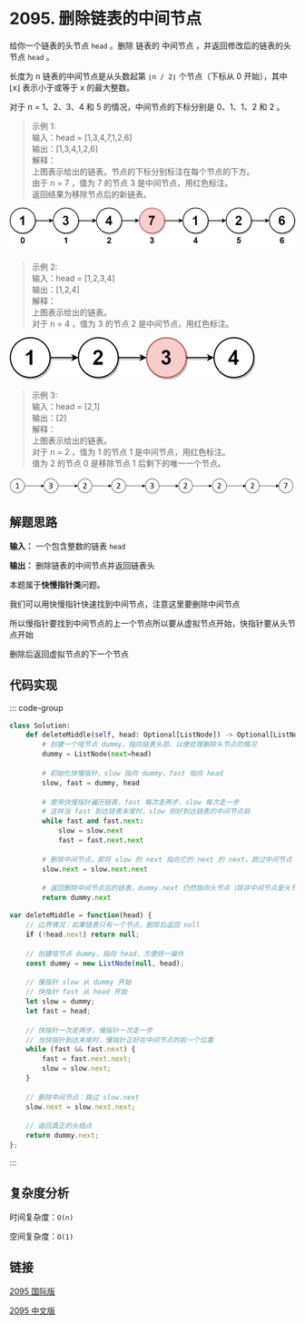 # 2095. 删除链表的中间节点 <Badge type="warning" text="Medium" />

给你一个链表的头节点 `head` 。删除 链表的 中间节点 ，并返回修改后的链表的头节点 `head` 。

长度为 n 链表的中间节点是从头数起第 `⌊n / 2⌋` 个节点（下标从 0 开始），其中 ⌊x⌋ 表示小于或等于 x 的最大整数。

对于 n = 1、2、3、4 和 5 的情况，中间节点的下标分别是 0、1、1、2 和 2 。

>示例 1:  
输入：head = [1,3,4,7,1,2,6]   
输出：[1,3,4,1,2,6]   
解释：   
上图表示给出的链表。节点的下标分别标注在每个节点的下方。   
由于 n = 7 ，值为 7 的节点 3 是中间节点，用红色标注。   
返回结果为移除节点后的新链表。    

![2095-1](./assets/2095-1.png)

>示例 2:  
输入：head = [1,2,3,4]   
输出：[1,2,4]   
解释：   
上图表示给出的链表。   
对于 n = 4 ，值为 3 的节点 2 是中间节点，用红色标注。

![2095-2](./assets/2095-2.png)

>示例 3:  
输入：head = [2,1]   
输出：[2]   
解释：   
上图表示给出的链表。   
对于 n = 2 ，值为 1 的节点 1 是中间节点，用红色标注。   
值为 2 的节点 0 是移除节点 1 后剩下的唯一一个节点。

![2058-3](./assets/2058-3.png)

## 解题思路
**输入：** 一个包含整数的链表 `head`

**输出：** 删除链表的中间节点并返回链表头

本题属于**快慢指针类**问题。

我们可以用快慢指针快速找到中间节点，注意这里要删除中间节点

所以慢指针要找到中间节点的上一个节点所以要从虚拟节点开始，快指针要从头节点开始

删除后返回虚拟节点的下一个节点

## 代码实现

::: code-group

```python
class Solution:
    def deleteMiddle(self, head: Optional[ListNode]) -> Optional[ListNode]:
        # 创建一个哑节点 dummy，指向链表头部，以便处理删除头节点的情况
        dummy = ListNode(next=head)
        
        # 初始化快慢指针，slow 指向 dummy，fast 指向 head
        slow, fast = dummy, head

        # 使用快慢指针遍历链表，fast 每次走两步，slow 每次走一步
        # 这样当 fast 到达链表末尾时，slow 刚好到达链表的中间节点前
        while fast and fast.next:
            slow = slow.next
            fast = fast.next.next
        
        # 删除中间节点，即将 slow 的 next 指向它的 next 的 next，跳过中间节点
        slow.next = slow.next.next
        
        # 返回删除中间节点后的链表，dummy.next 仍然指向头节点（除非中间节点是头节点）
        return dummy.next
```

```javascript
var deleteMiddle = function(head) {
    // 边界情况：如果链表只有一个节点，删除后返回 null
    if (!head.next) return null;

    // 创建哑节点 dummy，指向 head，方便统一操作
    const dummy = new ListNode(null, head);

    // 慢指针 slow 从 dummy 开始
    // 快指针 fast 从 head 开始
    let slow = dummy;
    let fast = head;

    // 快指针一次走两步，慢指针一次走一步
    // 当快指针到达末尾时，慢指针正好在中间节点的前一个位置
    while (fast && fast.next) {
        fast = fast.next.next;
        slow = slow.next;
    }

    // 删除中间节点：跳过 slow.next
    slow.next = slow.next.next;

    // 返回真正的头结点
    return dummy.next;
};
```

:::

## 复杂度分析

时间复杂度：`O(n)`

空间复杂度：`O(1)`

## 链接

[2095 国际版](https://leetcode.com/problems/delete-the-middle-node-of-a-linked-list/description/)

[2095 中文版](https://leetcode.cn/problems/delete-the-middle-node-of-a-linked-list/description/)
